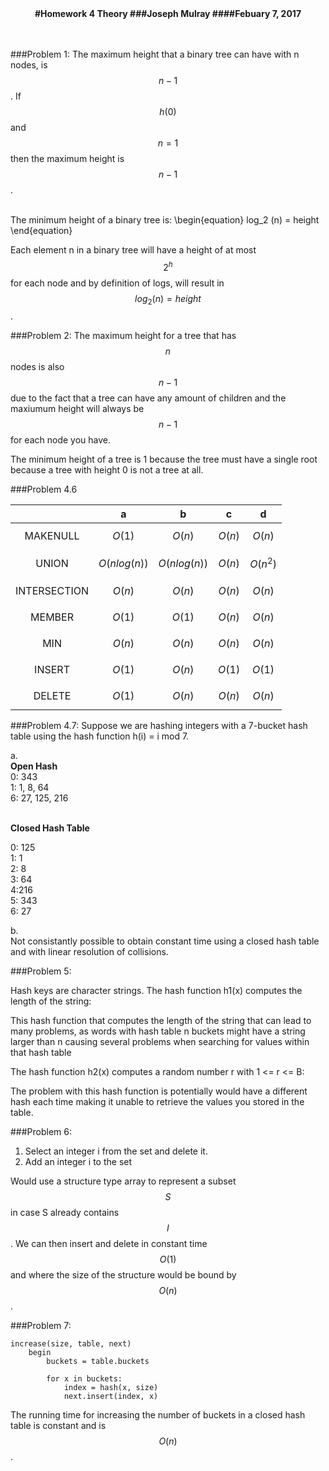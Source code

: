 <center>
<strong>
#Homework 4 Theory
###Joseph Mulray
####Febuary 7, 2017
</center>

</strong>
<br/>
<br/>


###Problem 1:
The maximum height that a binary tree can have with n nodes, is $$n - 1$$. If $$h(0)$$ and $$n=1$$ then the maximum height is $$n-1$$.

<br/>
The minimum height of a binary tree is: \begin{equation}
log_2 (n) = height
\end{equation}

Each element n in a binary tree will have a height of at most $$2^h $$ for each node and by definition of logs, will result in $$log_2 (n) = height$$.

###Problem 2:
The maximum height for a tree that has $$n$$ nodes is also $$n-1$$ due to the fact that a tree can have any amount of children and the maxiumum height will always be $$n-1$$ for each node you have.

The minimum height of a tree is 1 because the tree must have a single root because a tree with height 0 is not a tree at all.


###Problem 4.6

<center>

|   	|   a	|   b	|   c	|  d 	|
|:-:	|---	|---	|---	|---	|
|   MAKENULL	|  $$O(1)$$ 	|   $$O(n)$$	|   $$O(n)$$	|   $$O(n)$$	|
|   UNION	|   $$O(nlog(n))$$	|   $$O(nlog(n))$$	|   $$O(n)$$	|   	$$O(n^2)$$	|
|   INTERSECTION	|  $$	O(n)$$  	|  $$ O(n)$$	|   	$$O(n)$$ |  $$O(n)$$ 	|
|   MEMBER	|  $$O(1)$$ 	|  $$O(1)$$ 	|  $$O(n)$$ 	|   $$O(n)$$	|
|   MIN	|   $$O(n)$$	|   $$O(n)$$	|  $$O(n)$$ 	|   $$O(n)$$	|
|   INSERT	|  $$O(1)$$ 	|  $$O(n)$$ 	|  $$O(1)$$ 	|   $$O(1)$$	|
|   DELETE	|   $$O(1)$$	|   $$O(n)$$	|  $$O(n)$$  	|   $$O(n)$$	|

</center>


###Problem 4.7:
Suppose we are hashing integers with a 7-bucket hash table using the hash function h(i) = i mod 7.

a.<br/><strong>
Open Hash<br/></strong>
0: 343 <br/>
1: 1, 8, 64 <br/>
6: 27, 125, 216<br/>

<br/>
<strong>Closed Hash Table<br/> </strong>

0: 125 <br/>
1: 1 <br/>
2: 8<br/>
3: 64<br/>
4:216 <br/>
5: 343 <br/>
6: 27 <br/>


b.<br/>
Not consistantly possible to obtain constant time using a closed hash table and with linear resolution of collisions.

###Problem 5:

Hash keys are character strings. The hash function h1(x) computes the length of the string:

This hash function that computes the length of the string that can lead to many problems, as words with hash table n buckets might have a string larger than n causing several problems when searching for values within that hash table

The hash function h2(x) computes a random number r with 1 <= r <= B:

The problem with this hash function is potentially would have a different hash each time making it unable to retrieve the values you stored in the table. 

###Problem 6:
1. Select an integer i from the set and delete it.
2. Add an integer i to the set

Would use a structure type array to represent a subset $$S$$ in case S already contains $$I$$.  We can then insert and delete in constant time $$O(1)$$ and where the size of the structure would be bound by $$O(n)$$.

###Problem 7:


```
increase(size, table, next)
	begin
		buckets = table.buckets
			
		for x in buckets:
			index = hash(x, size)
			next.insert(index, x)
```

The running time for increasing the number of buckets in a closed hash table is constant and is  $$O(n)$$ .
